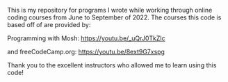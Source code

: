 This is my repository for programs I wrote while working through online coding courses from June to September of 2022. 
The courses this code is based off of are provided by:

Programming with Mosh: https://youtu.be/_uQrJ0TkZlc

and freeCodeCamp.org: https://youtu.be/8ext9G7xspg

Thank you to the excellent instructors who allowed me to learn using this code!
